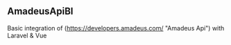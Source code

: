 ## AmadeusApiBI

Basic integration of (https://developers.amadeus.com/ "Amadeus Api") with Laravel & Vue

